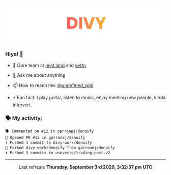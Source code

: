 
![](https://github.com/divy-work/divy-work/raw/master/assets/divy.png)

### Hiya! 👋

- 🔭 Core team at [nest.land](https://github.com/nestdotland/nest.land) and [verto](https://github.com/useverto/verto)

- 💬 Ask me about anything

- 📫 How to reach me: [@undefined_void](https://instagram.com/divy.exe)

- ⚡ Fun fact: I play guitar, listen to music, enjoy meeting new people, kinda introvert.

### 🗣 My activity:

```
🗣 Commented on #12 in garronej/denoify
💪 Opened PR #12 in garronej/denoify
⬆️ Pushed 1 commit to divy-work/denoify
🍴 Forked divy-work/denoify from garronej/denoify
⬆️ Pushed 3 commits to useverto/trading-post-v2
```

------------
<p align="center">Last refresh: <b>Thursday, September 3rd 2020, 3:32:37 pm UTC</b></p>
